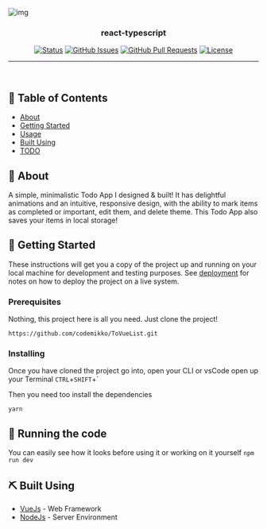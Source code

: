 
  ![img](https://i.imgur.com/NJzy96b.png)


<h3 align="center">react-typescript</h3>

<div align="center">

[![Status](https://img.shields.io/badge/status-active-success.svg?style=flat-square)]()
[![GitHub Issues](https://img.shields.io/github/issues/codemikko/ToVueList.svg)](https://github.com/codemikko/ToVueList/issues?style=flat-square)
[![GitHub Pull Requests](https://img.shields.io/github/issues-pr/codemikko/ToVueList.svg?style=flat-square)](https://github.com/codemikko/ToVueList/pulls)
[![License](https://img.shields.io/github/license/codemikko/ToVueList?style=flat-square)](/LICENSE)

</div>

---

<p align="center"> 
    <br> 
</p>

## 📝 Table of Contents

- [About](#about)
- [Getting Started](#getting_started)
- [Usage](#start)
- [Built Using](#built_using)
- [TODO](../TODO.md)


## 🧐 About <a name = "about"></a>

A simple, minimalistic Todo App I designed & built! It has delightful animations and an intuitive, responsive design, with the ability to mark items as completed or important, edit them, and delete theme. This Todo App also saves your items in local storage!




## 🏁 Getting Started <a name = "getting_started"></a>

These instructions will get you a copy of the project up and running on your local machine for development and testing purposes. See [deployment](#deployment) for notes on how to deploy the project on a live system.

### Prerequisites

Nothing, this project here is all you need. Just clone the project!

```Clone
https://github.com/codemikko/ToVueList.git
```

### Installing

Once you have cloned the project go into, open your CLI or vsCode open up your Terminal `CTRL`+`SHIFT`+`

Then you need too install the dependencies
```
yarn
```


## 🔧 Running the code <a name = "start"></a>

You can easily see how it looks before using it or working on it yourself
```npm run dev```


## ⛏️ Built Using <a name = "built_using"></a>

- [VueJs](https://vuejs.org/) - Web Framework
- [NodeJs](https://nodejs.org/en/) - Server Environment

